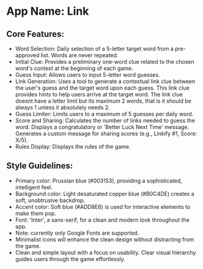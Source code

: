 # **App Name**: Link

## Core Features:

- Word Selection: Daily selection of a 5-letter target word from a pre-approved list. Words are never repeated.
- Initial Clue: Provides a preliminary one-word clue related to the chosen word's context at the beginning of each game.
- Guess Input: Allows users to input 5-letter word guesses.
- Link Generation: Uses a tool to generate a contextual link clue between the user's guess and the target word upon each guess. This link clue provides hints to help users arrive at the target word. The link clue doesnt have a letter limit but its maximum 2 words, that is it should be always 1 unless it absolutely needs 2.
- Guess Limiter: Limits users to a maximum of 5 guesses per daily word.
- Score and Sharing: Calculates the number of links needed to guess the word. Displays a congratulatory or 'Better Luck Next Time' message. Generates a custom message for sharing scores (e.g., Linkify #1, Score: X/5).
- Rules Display: Displays the rules of the game.

## Style Guidelines:

- Primary color: Prussian blue (#003153), providing a sophisticated, intelligent feel.
- Background color: Light desaturated copper blue (#B0C4DE) creates a soft, unobtrusive backdrop.
- Accent color: Soft blue (#ADD8E6) is used for interactive elements to make them pop.
- Font: 'Inter', a sans-serif, for a clean and modern look throughout the app.
- Note: currently only Google Fonts are supported.
- Minimalist icons will enhance the clean design without distracting from the game.
- Clean and simple layout with a focus on usability. Clear visual hierarchy guides users through the game effortlessly.